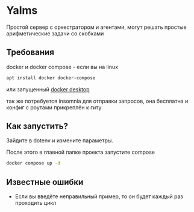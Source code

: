 # Yalms
Простой сервер с оркестратором и агентами, могут решать простые арифметические задачи со скобками

## Требования
docker и docker compose - если вы на linux
```bash
apt install docker docker-compose
```
или запущенный [docker desktop](https://www.docker.com/products/docker-desktop/)

так же потребуется insomnia для отправки запросов, она бесплатна и конфиг с роутами прикреплён к гиту

## Как запустить?
Зайдите в dotenv и измените параметры.

После этого в главной папке проекта запустите compose
```bash
docker compose up -d
```

## Известные ошибки
- Если вы введёте неправильный пример, то он будет каждый раз проходить цикл
